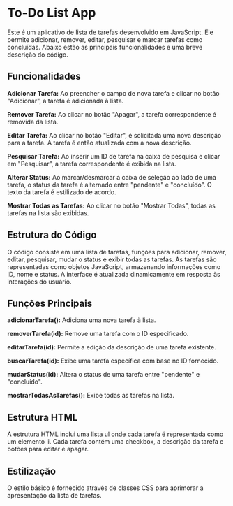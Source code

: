 <h1>To-Do List App</h1>

Este é um aplicativo de lista de tarefas desenvolvido em JavaScript. Ele permite adicionar, remover, editar, pesquisar e marcar tarefas como concluídas. Abaixo estão as principais funcionalidades e uma breve descrição do código.

<h2>Funcionalidades</h2>

<strong>Adicionar Tarefa:</strong> Ao preencher o campo de nova tarefa e clicar no botão "Adicionar", a tarefa é adicionada à lista.

<strong>Remover Tarefa:</strong> Ao clicar no botão "Apagar", a tarefa correspondente é removida da lista.

<strong>Editar Tarefa:</strong> Ao clicar no botão "Editar", é solicitada uma nova descrição para a tarefa. A tarefa é então atualizada com a nova descrição.

<strong>Pesquisar Tarefa:</strong> Ao inserir um ID de tarefa na caixa de pesquisa e clicar em "Pesquisar", a tarefa correspondente é exibida na lista.

<strong>Alterar Status:</strong> Ao marcar/desmarcar a caixa de seleção ao lado de uma tarefa, o status da tarefa é alternado entre "pendente" e "concluído". O texto da tarefa é estilizado de acordo.

<strong>Mostrar Todas as Tarefas:</strong> Ao clicar no botão "Mostrar Todas", todas as tarefas na lista são exibidas.

<h2>Estrutura do Código</h2>

O código consiste em uma lista de tarefas, funções para adicionar, remover, editar, pesquisar, mudar o status e exibir todas as tarefas. As tarefas são representadas como objetos JavaScript, armazenando informações como ID, nome e status. A interface é atualizada dinamicamente em resposta às interações do usuário.

<h2>Funções Principais</h2>

<strong>adicionarTarefa():</strong> Adiciona uma nova tarefa à lista.

<strong>removerTarefa(id):</strong> Remove uma tarefa com o ID especificado.

<strong>editarTarefa(id):</strong> Permite a edição da descrição de uma tarefa existente.

<strong>buscarTarefa(id):</strong> Exibe uma tarefa específica com base no ID fornecido.

<strong>mudarStatus(id):</strong> Altera o status de uma tarefa entre "pendente" e "concluído".

<strong>mostrarTodasAsTarefas():</strong> Exibe todas as tarefas na lista.

<h2>Estrutura HTML</h2>

A estrutura HTML inclui uma lista ul onde cada tarefa é representada como um elemento li. Cada tarefa contém uma checkbox, a descrição da tarefa e botões para editar e apagar.

<h2>Estilização</h2>

O estilo básico é fornecido através de classes CSS para aprimorar a apresentação da lista de tarefas.







